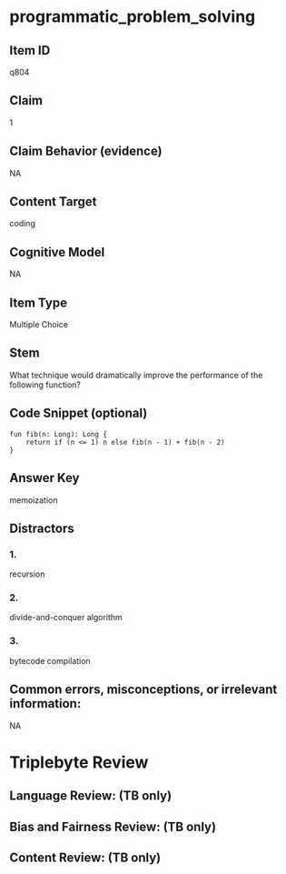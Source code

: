 # programmatic_problem_solving

## Item ID
q804

## Claim
1

## Claim Behavior (evidence)
NA

## Content Target
coding

## Cognitive Model
NA

## Item Type
Multiple Choice

## Stem
What technique would dramatically improve the performance of the following function?

## Code Snippet (optional)
```plain
fun fib(n: Long): Long {
    return if (n <= 1) n else fib(n - 1) + fib(n - 2)
}
```

## Answer Key
memoization

## Distractors

### 1.
recursion

### 2.
divide-and-conquer algorithm

### 3.
bytecode compilation

## Common errors, misconceptions, or irrelevant information:
NA

# Triplebyte Review


## Language Review: (TB only)


## Bias and Fairness Review: (TB only)


## Content Review: (TB only)

